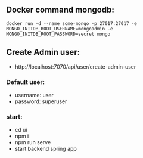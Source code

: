 ## Docker command mongodb:
```
docker run -d --name some-mongo -p 27017:27017 -e MONGO_INITDB_ROOT_USERNAME=mongoadmin -e MONGO_INITDB_ROOT_PASSWORD=secret mongo
```
## Create Admin user:
- http://localhost:7070/api/user/create-admin-user
### Default user:
- username: user
- password: superuser

### start:
- cd ui
- npm i
- npm run serve
- start backend spring app